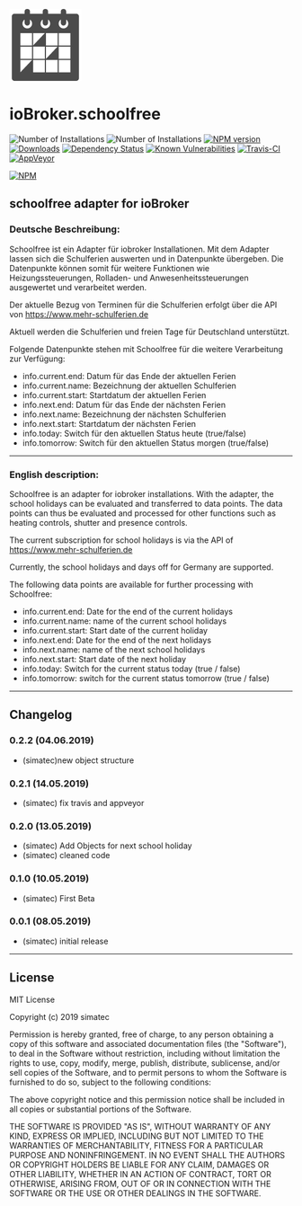 ![Logo](admin/schoolfree.png)
# ioBroker.schoolfree

![Number of Installations](http://iobroker.live/badges/schoolfree-installed.svg) ![Number of Installations](http://iobroker.live/badges/schoolfree-stable.svg)
[![NPM version](http://img.shields.io/npm/v/iobroker.schoolfree.svg)](https://www.npmjs.com/package/iobroker.schoolfree)
[![Downloads](https://img.shields.io/npm/dm/iobroker.schoolfree.svg)](https://www.npmjs.com/package/iobroker.schoolfree)
[![Dependency Status](https://img.shields.io/david/simatec/iobroker.schoolfree.svg)](https://david-dm.org/simatec/iobroker.schoolfree)
[![Known Vulnerabilities](https://snyk.io/test/github/simatec/ioBroker.schoolfree/badge.svg)](https://snyk.io/test/github/simatec/ioBroker.schoolfree)
[![Travis-CI](http://img.shields.io/travis/simatec/ioBroker.schoolfree/master.svg)](https://travis-ci.org/simatec/ioBroker.schoolfree)
[![AppVeyor](https://ci.appveyor.com/api/projects/status/github/simatec/ioBroker.schoolfree?branch=master&svg=true)](https://ci.appveyor.com/project/simatec/ioBroker-schoolfree/)

[![NPM](https://nodei.co/npm/iobroker.schoolfree.png?downloads=true)](https://nodei.co/npm/iobroker.schoolfree/)


## schoolfree adapter for ioBroker



### Deutsche Beschreibung:

Schoolfree ist ein Adapter für iobroker Installationen.
Mit dem Adapter lassen sich die Schulferien auswerten und in Datenpunkte übergeben.
Die Datenpunkte können somit für weitere Funktionen wie Heizungssteuerungen, Rolladen- und Anwesenheitssteuerungen ausgewertet und verarbeitet werden.

Der aktuelle Bezug von Terminen für die Schulferien erfolgt über die API von https://www.mehr-schulferien.de

Aktuell werden die Schulferien und freien Tage für Deutschland unterstützt.

Folgende Datenpunkte stehen mit Schoolfree für die weitere Verarbeitung zur Verfügung:

* info.current.end: Datum für das Ende der aktuellen Ferien
* info.current.name: Bezeichnung der aktuellen Schulferien
* info.current.start: Startdatum der aktuellen Ferien
* info.next.end: Datum für das Ende der nächsten Ferien
* info.next.name: Bezeichnung der nächsten Schulferien
* info.next.start: Startdatum der nächsten Ferien
* info.today: Switch für den aktuellen Status heute (true/false)
* info.tomorrow: Switch für den aktuellen Status morgen (true/false)

*************************************************************************************************************************************

### English description:

Schoolfree is an adapter for iobroker installations.
With the adapter, the school holidays can be evaluated and transferred to data points.
The data points can thus be evaluated and processed for other functions such as heating controls, shutter and presence controls.

The current subscription for school holidays is via the API of https://www.mehr-schulferien.de

Currently, the school holidays and days off for Germany are supported.

The following data points are available for further processing with Schoolfree:

* info.current.end: Date for the end of the current holidays
* info.current.name: name of the current school holidays
* info.current.start: Start date of the current holiday
* info.next.end: Date for the end of the next holidays
* info.next.name: name of the next school holidays
* info.next.start: Start date of the next holiday
* info.today: Switch for the current status today (true / false)
* info.tomorrow: switch for the current status tomorrow (true / false)

*************************************************************************************************************************************

## Changelog

### 0.2.2 (04.06.2019)
* (simatec)new object structure

### 0.2.1 (14.05.2019)
* (simatec) fix travis and appveyor

### 0.2.0 (13.05.2019)
* (simatec) Add Objects for next school holiday
* (simatec) cleaned code

### 0.1.0 (10.05.2019)
* (simatec) First Beta

### 0.0.1 (08.05.2019)
* (simatec) initial release

*************************************************************************************************************************************


## License
MIT License

Copyright (c) 2019 simatec

Permission is hereby granted, free of charge, to any person obtaining a copy
of this software and associated documentation files (the "Software"), to deal
in the Software without restriction, including without limitation the rights
to use, copy, modify, merge, publish, distribute, sublicense, and/or sell
copies of the Software, and to permit persons to whom the Software is
furnished to do so, subject to the following conditions:

The above copyright notice and this permission notice shall be included in all
copies or substantial portions of the Software.

THE SOFTWARE IS PROVIDED "AS IS", WITHOUT WARRANTY OF ANY KIND, EXPRESS OR
IMPLIED, INCLUDING BUT NOT LIMITED TO THE WARRANTIES OF MERCHANTABILITY,
FITNESS FOR A PARTICULAR PURPOSE AND NONINFRINGEMENT. IN NO EVENT SHALL THE
AUTHORS OR COPYRIGHT HOLDERS BE LIABLE FOR ANY CLAIM, DAMAGES OR OTHER
LIABILITY, WHETHER IN AN ACTION OF CONTRACT, TORT OR OTHERWISE, ARISING FROM,
OUT OF OR IN CONNECTION WITH THE SOFTWARE OR THE USE OR OTHER DEALINGS IN THE
SOFTWARE.